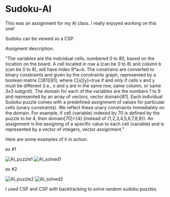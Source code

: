 # Sudoku-AI

This was an assignment for my AI class. I really enjoyed working on this one!


Sudoku can be viewed as a CSP.  

Assigment description:
  
  "The variables are the individual cells, numbered 0 to 80, based on the location on the board. A cell 
  located in row a (can be 0 to 8) and column b (can be 0 to 8), will have index 9*a+b. The constrains are converted to binary constraints and given by the constraints graph, represented by a boolean matrix C[81][81], where C[x][y]=true if and only if cells x and y must be different (i.e., x and y are in the same row, same column, or same 3x3 subgrid). The domain for each of the variables are the numbers 1 to 9 and represented by an array of vectors, vector<int> domain[81].  Each individual Sudoku puzzle comes with a predefined assignment of values for particular cells (unary constraints).  We reflect these unary constraints immediately on the domain.  For example, if cell (variable) indexed by 70 is defined by the puzzle to be 4, then domain[70]={4} (instead of {1,2,3,4,5,6,7,8,9}). An assignment is the assigning of a specific value to each cell (variable) and is represented by a vector of integers,  vector<int> assignment."
    
  
Here are some examples of it in action:
  
ex #1
  
![AI_puzzle1](https://user-images.githubusercontent.com/72853815/150278616-0e042ee2-1ee9-4ad9-9a2e-e9d954719cd5.PNG)
![AI_solved1](https://user-images.githubusercontent.com/72853815/150278622-0bf8ffa1-589a-4467-8b54-db4d98dc9859.PNG)
  
 
ex #2 
  
![AI_puzzle2](https://user-images.githubusercontent.com/72853815/150279052-2727d0ad-069a-42c6-8ae9-a06de03a74d7.PNG)
![AI_solved2](https://user-images.githubusercontent.com/72853815/150278919-fd5d7865-fc49-4852-ab7c-957ed21d7ab7.PNG)


  
I used CSP and CSP with backtracking to solve random sudoku puzzles. 
